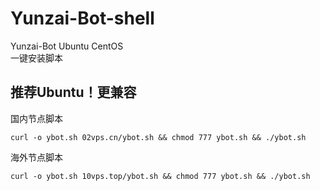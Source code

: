 # Yunzai-Bot-shell
Yunzai-Bot Ubuntu CentOS<br>
一键安装脚本

## 推荐Ubuntu！更兼容
国内节点脚本
```
curl -o ybot.sh 02vps.cn/ybot.sh && chmod 777 ybot.sh && ./ybot.sh
```
海外节点脚本
```
curl -o ybot.sh 10vps.top/ybot.sh && chmod 777 ybot.sh && ./ybot.sh
```
